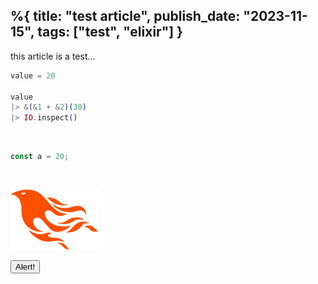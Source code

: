 %{
  title: "test article",
  publish_date: "2023-11-15",
  tags: ["test", "elixir"]
}
---

this article is a test...

```elixir
value = 20

value
|> &(&1 + &2)(30)
|> IO.inspect()
```

<br>

```js
const a = 20;
```

<br>

![phoenix](/content/media/logo.svg)

<hello-world></hello-world>

<button class="text-white font-bold bg-purple-700 rounded px-5 py-3" onclick="test()">Alert!</button>

